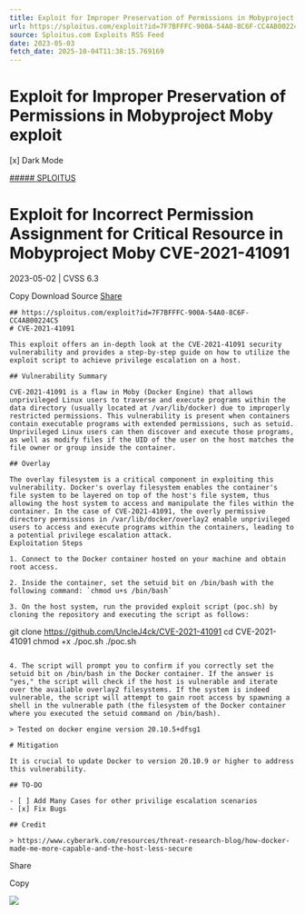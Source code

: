 ```yaml
---
title: Exploit for Improper Preservation of Permissions in Mobyproject Moby exploit
url: https://sploitus.com/exploit?id=7F7BFFFC-900A-54A0-8C6F-CC4AB00224C5&utm_source=rss&utm_medium=rss
source: Sploitus.com Exploits RSS Feed
date: 2023-05-03
fetch_date: 2025-10-04T11:38:15.769169
---
```


# Exploit for Improper Preservation of Permissions in Mobyproject Moby exploit

[x]
Dark Mode

[##### SPLOITUS](/)

# Exploit for Incorrect Permission Assignment for Critical Resource in Mobyproject Moby CVE-2021-41091

2023-05-02 | CVSS 6.3

Copy
Download
Source
[Share](#share-url)

```
## https://sploitus.com/exploit?id=7F7BFFFC-900A-54A0-8C6F-CC4AB00224C5
# CVE-2021-41091

This exploit offers an in-depth look at the CVE-2021-41091 security vulnerability and provides a step-by-step guide on how to utilize the exploit script to achieve privilege escalation on a host.

## Vulnerability Summary

CVE-2021-41091 is a flaw in Moby (Docker Engine) that allows unprivileged Linux users to traverse and execute programs within the data directory (usually located at /var/lib/docker) due to improperly restricted permissions. This vulnerability is present when containers contain executable programs with extended permissions, such as setuid. Unprivileged Linux users can then discover and execute those programs, as well as modify files if the UID of the user on the host matches the file owner or group inside the container.

## Overlay

The overlay filesystem is a critical component in exploiting this vulnerability. Docker's overlay filesystem enables the container's file system to be layered on top of the host's file system, thus allowing the host system to access and manipulate the files within the container. In the case of CVE-2021-41091, the overly permissive directory permissions in /var/lib/docker/overlay2 enable unprivileged users to access and execute programs within the containers, leading to a potential privilege escalation attack.
Exploitation Steps

1. Connect to the Docker container hosted on your machine and obtain root access.

2. Inside the container, set the setuid bit on /bin/bash with the following command: `chmod u+s /bin/bash`

3. On the host system, run the provided exploit script (poc.sh) by cloning the repository and executing the script as follows:

```
git clone https://github.com/UncleJ4ck/CVE-2021-41091
cd CVE-2021-41091
chmod +x ./poc.sh
./poc.sh
```

4. The script will prompt you to confirm if you correctly set the setuid bit on /bin/bash in the Docker container. If the answer is "yes," the script will check if the host is vulnerable and iterate over the available overlay2 filesystems. If the system is indeed vulnerable, the script will attempt to gain root access by spawning a shell in the vulnerable path (the filesystem of the Docker container where you executed the setuid command on /bin/bash).

> Tested on docker engine version 20.10.5+dfsg1

# Mitigation

It is crucial to update Docker to version 20.10.9 or higher to address this vulnerability.

## TO-DO

- [ ] Add Many Cases for other privilige escalation scenarios
- [x] Fix Bugs

## Credit

> https://www.cyberark.com/resources/threat-research-blog/how-docker-made-me-more-capable-and-the-host-less-secure
```

Share

Copy

![](https://mc.yandex.ru/watch/54912310)